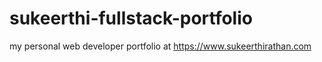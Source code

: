 # sukeerthi-fullstack-portfolio
my personal web developer portfolio at https://www.sukeerthirathan.com 

